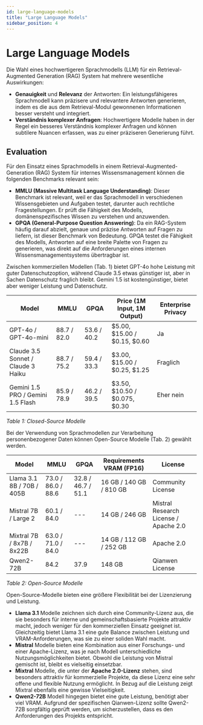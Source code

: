 ```yaml
---
id: large-language-models
title: "Large Language Models"
sidebar_position: 4
---
```


# Large Language Models

Die Wahl eines hochwertigeren Sprachmodells (LLM) für ein Retrieval-Augmented Generation (RAG) System hat mehrere wesentliche Auswirkungen:

- **Genauigkeit** und **Relevanz** der Antworten: Ein leistungsfähigeres Sprachmodell kann präzisere und relevantere Antworten generieren, indem es die aus dem Retrieval-Modul gewonnenen Informationen besser versteht und integriert.
- **Verständnis komplexer Anfragen**: Hochwertigere Modelle haben in der Regel ein besseres Verständnis komplexer Anfragen und können subtilere Nuancen erfassen, was zu einer präziseren Generierung führt.

## Evaluation

Für den Einsatz eines Sprachmodells in einem Retrieval-Augmented-Generation (RAG) System für internes Wissensmanagement können die folgenden Benchmarks relevant sein:

- **MMLU (Massive Multitask Language Understanding)**: Dieser Benchmark ist relevant, weil er das Sprachmodell in verschiedenen Wissensgebieten und Aufgaben testet, darunter auch rechtliche Fragestellungen. Er prüft die Fähigkeit des Modells, domänenspezifisches Wissen zu verstehen und anzuwenden.
- **GPQA (General-Purpose Question Answering)**: Da ein RAG-System häufig darauf abzielt, genaue und präzise Antworten auf Fragen zu liefern, ist dieser Benchmark von Bedeutung. GPQA testet die Fähigkeit des Modells, Antworten auf eine breite Palette von Fragen zu generieren, was direkt auf die Anforderungen eines internen Wissensmanagementsystems übertragbar ist.

Zwischen kommerziellen Modellen (Tab. 1) bietet GPT-4o hohe Leistung mit guter Datenschutzoption, während Claude 3.5 etwas günstiger ist, aber in Sachen Datenschutz fraglich bleibt. Gemini 1.5 ist kostengünstiger, bietet aber weniger Leistung und Datenschutz.

| Model                       | MMLU             | GPQA             | Price (1M Input, 1M Output)         | Enterprise Privacy             |
|-----------------------------|------------------|------------------|-------------------------------------|--------------------------------|
| GPT-4o / GPT-4o-mini       | 88.7 / 82.0      | 53.6 / 40.2      | $5.00, $15.00 / $0.15, $0.60       | Ja        |
| Claude 3.5 Sonnet / Claude 3 Haiku | 88.7 / 75.2  | 59.4 / 33.3      | $3.00, $15.00 / $0.25, $1.25       | Fraglich |
| Gemini 1.5 PRO / Gemini 1.5 Flash | 85.9 / 78.9 | 46.2 / 39.5      | $3.50, $10.50 / $0.075, $0.30      | Eher nein |

*Table 1: Closed-Source Modelle*

Bei der Verwendung von Sprachmodellen zur Verarbeitung personenbezogener Daten können Open-Source Modelle (Tab. 2) gewählt werden.

| Model                       | MMLU             | GPQA             | Requirements VRAM (FP16) | License                        |
|-----------------------------|------------------|------------------|--------------------------|--------------------------------|
| Llama 3.1 8B / 70B / 405B   | 73.0 / 86.0 / 88.6| 32.8 / 46.7 / 51.1| 16 GB  / 140 GB / 810 GB  | Community License               |
| Mistral 7B / Large 2       | 60.1 / 84.0      | ---              | 14 GB  / 246 GB          | Mistral Research License / Apache 2.0 |
| Mixtral 7B / 8x7B / 8x22B  | 63.0 / 71.0 / 84.0| ---              | 14 GB  / 112 GB / 252 GB | Apache 2.0                     |
| Qwen2-72B                  | 84.2             | 37.9             | 148 GB                  | Qianwen License                |

*Table 2: Open-Source Modelle*

Open-Source-Modelle bieten eine größere Flexibilität bei der Lizenzierung und Leistung.

- **Llama 3.1** Modelle zeichnen sich durch eine Community-Lizenz aus, die sie besonders für interne und gemeinschaftsbasierte Projekte attraktiv macht, jedoch weniger für den kommerziellen Einsatz geeignet ist. Gleichzeitig bietet Llama 3.1 eine gute Balance zwischen Leistung und VRAM-Anforderungen, was sie zu einer soliden Wahl macht.
- **Mistral** Modelle bieten eine Kombination aus einer Forschungs- und einer Apache-Lizenz, was je nach Modell unterschiedliche Nutzungsmöglichkeiten bietet. Obwohl die Leistung von Mistral gemischt ist, bleibt es vielseitig einsetzbar.
- **Mixtral** Modelle, die unter der **Apache 2.0-Lizenz** stehen, sind besonders attraktiv für kommerzielle Projekte, da diese Lizenz eine sehr offene und flexible Nutzung ermöglicht. In Bezug auf die Leistung zeigt Mixtral ebenfalls eine gewisse Vielseitigkeit.
- **Qwen2-72B** Modell hingegen bietet eine gute Leistung, benötigt aber viel VRAM. Aufgrund der spezifischen Qianwen-Lizenz sollte Qwen2-72B sorgfältig geprüft werden, um sicherzustellen, dass es den Anforderungen des Projekts entspricht.